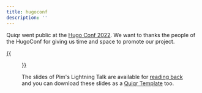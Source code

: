 ```yaml
---
title: hugoconf
description: ''
---
```


Quiqr went public at the [Hugo Conf 2022](https://hugoconf.io/). We want to thanks the people of the HugoConf for giving us time and space to promote our project.

[{{<figure src="/images/slides-screenshot.jpg" >}}](http://slideshugoconf2022.quiqr.org/)

The slides of Pim's Lightning Talk are available for [reading back](http://slideshugoconf2022.quiqr.org/) and you can download these slides as a [Quiqr Template](https://github.com/quiqr/quiqr-community-templates) too.